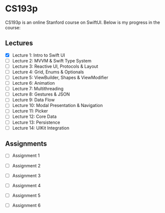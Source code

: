 # CS193p

CS193p is an online Stanford course on SwiftUI. Below is my progress in the course:

## Lectures

- [x] Lecture 1: Intro to Swift UI
- [ ] Lecture 2: MVVM & Swift Type System
- [ ] Lecture 3: Reactive UI, Protocols & Layout
- [ ] Lecture 4: Grid, Enums & Optionals
- [ ] Lecture 5: ViewBuilder, Shapes & ViewModifier
- [ ] Lecture 6: Animation
- [ ] Lecture 7: Multithreading
- [ ] Lecture 8: Gestures & JSON
- [ ] Lecture 9: Data Flow
- [ ] Lecture 10: Modal Presentation & Navigation
- [ ] Lecture 11: Picker
- [ ] Lecture 12: Core Data
- [ ] Lecture 13: Persistence
- [ ] Lecture 14: UIKit Integration

## Assignments

- [ ] Assignment 1
- [ ] Assignment 2
- [ ] Assignment 3
- [ ] Assignment 4
- [ ] Assignment 5
- [ ] Assignment 6

